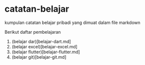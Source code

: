 # catatan-belajar
kumpulan catatan belajar pribadi yang dimuat dalam file markdown

Berikut daftar pembelajaran

1. (belajar dar)[belajar-dart.md]
2. (belajar excel)[belajar-excel.md]
3. (belajar flutter)[belajar-flutter.md]
4. (belajar git)[belajar-git.md]